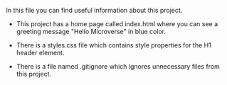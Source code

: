 In this file you can find useful information about this project.

* This project has a home page called index.html where you can see a greeting message "Hello Microverse" in blue color.

* There is a styles.css file which contains style properties for the H1 header element.

* There is a file named .gitignore which ignores unnecessary files from this project.

